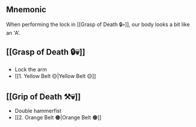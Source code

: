 ## Mnemonic

When performing the lock in [[Grasp of Death 🔒💀]], our body looks a bit like an
'A'.

## [[Grasp of Death 🔒💀]]

- Lock the arm
- [[1. Yellow Belt 🟡|Yellow Belt 🟡]]

## [[Grip of Death ⚒️💀]]

- Double hammerfist
- [[2. Orange Belt 🟠|Orange Belt 🟠]]
